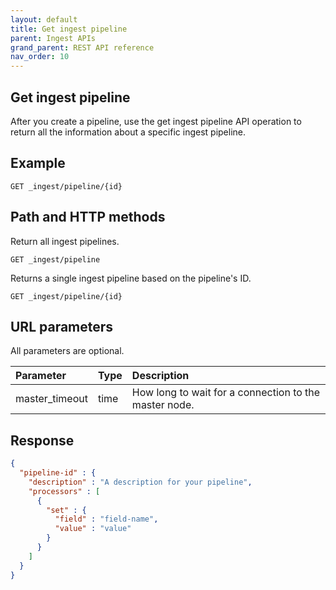 ```yaml
---
layout: default
title: Get ingest pipeline
parent: Ingest APIs
grand_parent: REST API reference
nav_order: 10
---
```


## Get ingest pipeline

After you create a pipeline, use the get ingest pipeline API operation to return all the information about a specific ingest pipeline.

## Example

```
GET _ingest/pipeline/{id}
```

## Path and HTTP methods

Return all ingest pipelines.

```
GET _ingest/pipeline
```


Returns a single ingest pipeline based on the pipeline's ID.

```
GET _ingest/pipeline/{id}
```

## URL parameters

All parameters are optional.

Parameter | Type | Description
:--- | :--- | :---
master_timeout | time | How long to wait for a connection to the master node.

## Response

```json
{
  "pipeline-id" : {
    "description" : "A description for your pipeline",
    "processors" : [
      {
        "set" : {
          "field" : "field-name",
          "value" : "value"
        }
      }
    ]
  }
}
```